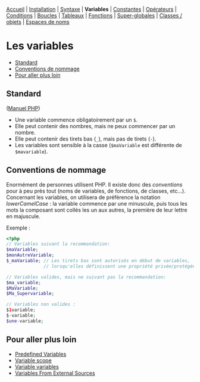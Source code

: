 [Accueil](README.md) | [Installation](00-installation.md) |  [Syntaxe](01-syntaxe.md) | **Variables** | [Constantes](03-constantes.md) | [Opérateurs](04-operateurs.md) | [Conditions](05-conditions.md) | [Boucles](06-boucles.md) | [Tableaux](tableaux.md) | [Fonctions](fonctions.md) | [Super-globales](super-globales.md) | [Classes / objets](classes-objets.md) | [Espaces de noms](espaces-de-noms.md)

# Les variables

  - [Standard](#standard)
  - [Conventions de nommage](#conventions-de-nommage)
  - [Pour aller plus loin](#pour-aller-plus-loin)

## Standard
([Manuel PHP](http://php.net/manual/en/language.variables.basics.php))

  - Une variable commence obligatoirement par un `$`.
  - Elle peut contenir des nombres, mais ne peux commencer par un nombre.
  - Elle peut contenir des tirets bas (`_`), mais pas de tirets (`-`).
  - Les variables sont sensible à la casse (`$maVariable` est différente de `$mavariable`).

## Conventions de nommage
Enormément de personnes utilisent PHP. Il existe donc des _conventions_ pour à peu près tout (noms de variables, de fonctions, de classes, etc...). Concernant les variables, on utilisera de préférence la notation _lowerCamelCase_ : la variable commence par une minuscule, puis tous les mots la composant sont collés les un aux autres, la première de leur lettre en majuscule.

Exemple :

```php
<?php
// Variables suivant la recommandation:
$maVariable;
$monAutreVariable;
$_maVariable; // Les tirets bas sont autorisés en début de variables,
              // lorsqu'elles définissent une propriété privée/protégée de classe.

// Variables valides, mais ne suivant pas la recommandation:
$ma_variable;
$MaVariable;
$Ma_Supervariable;

// Variables non valides :
$1variable;
$-variable;
$une-variable;
```

## Pour aller plus loin

  - [Predefined Variables](http://php.net/manual/en/language.variables.predefined.php)
  - [Variable scope](http://php.net/manual/en/language.variables.scope.php)
  - [Variable variables](http://php.net/manual/en/language.variables.variable.php)
  - [Variables From External Sources](http://php.net/manual/en/language.variables.external.php)

